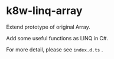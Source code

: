 k8w-linq-array
===

Extend prototype of original Array.

Add some useful functions as LINQ in C#.

For more detail, please see `index.d.ts` .